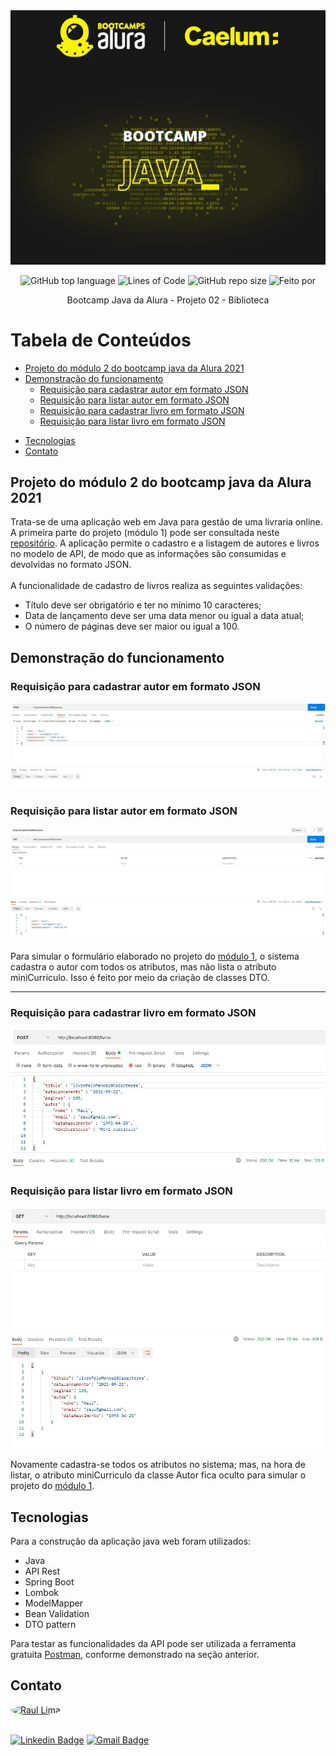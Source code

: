 <div align="center">
  <img src="img/logoBootcampJava.jpg">


![GitHub top language](https://img.shields.io/github/languages/top/raul-lima/bootcamp-java-projeto02)<space><space>
![Lines of Code](https://img.shields.io/tokei/lines/github/raul-lima/bootcamp-java-projeto02)<space><space>
![GitHub repo size](https://img.shields.io/github/repo-size/raul-lima/bootcamp-java-projeto02)<space><space>
![Feito por](https://img.shields.io/badge/feito%20por-Raul%20Lima-blueviolet)

 </div align="center">


<p align="center"> Bootcamp Java da Alura - Projeto 02 - Biblioteca </p>

  
Tabela de Conteúdos
=================
  <!--ts-->
  * [Projeto do módulo 2 do bootcamp java da Alura 2021](#projeto-do-módulo-2-do-bootcamp-java-da-alura-2021)
* [Demonstração do funcionamento](#demonstração-do-funcionamento)
  * [Requisição para cadastrar autor em formato JSON](#requisição-para-cadastrar-autor-em-formato-json)
  * [Requisição para listar autor em formato JSON](#requisição-para-listar-autor-em-formato-json)
  * [Requisição para cadastrar livro em formato JSON](#requisição-para-cadastrar-livro-em-formato-json)
  * [Requisição para listar livro em formato JSON](#requisição-para-listar-livro-em-formato-json)
- [Tecnologias](#tecnologias)
- [Contato](#contato)
  <!--te-->

  
## Projeto do módulo 2 do bootcamp java da Alura 2021

Trata-se de uma aplicação web em Java para gestão de uma livraria online.
A primeira parte do projeto (módulo 1) pode ser consultada neste [repositório](https://github.com/raul-lima/bootcamp-java-projeto01).
A aplicação permite o cadastro e a listagem de autores e livros no modelo
de API, de modo que as informações são consumidas e devolvidas no formato JSON.
<br>
<br>
A funcionalidade de cadastro de livros realiza as seguintes validações:

* Título deve ser obrigatório e ter no mínimo 10 caracteres;
* Data de lançamento deve ser uma data menor ou igual a data atual;
* O número de páginas deve ser maior ou igual a 100.
  
## Demonstração do funcionamento
  
  ### Requisição para cadastrar autor em formato JSON

  ![](img/autoresPost.jpg)
  
  ### Requisição para listar autor em formato JSON

  ![](img/autoresGet.jpg)
  
  Para simular o formulário elaborado no projeto do [módulo 1](https://github.com/raul-lima/bootcamp-java-projeto01), o sistema cadastra o autor com todos os atributos, mas não lista o atributo miniCurriculo. Isso é feito por meio da criação de classes DTO.
  
  ---
  
  ### Requisição para cadastrar livro em formato JSON
  
  ![](img/livrosPost.jpg)
  
  ### Requisição para listar livro em formato JSON
  
  ![](img/livrosGet.jpg)
  
  Novamente cadastra-se todos os atributos no sistema; mas, na hora de listar, o atributo miniCurriculo da classe Autor fica oculto para simular o projeto do [módulo 1](https://github.com/raul-lima/bootcamp-java-projeto01).

## Tecnologias 

Para a construção da aplicação java web foram utilizados:

* Java
* API Rest
* Spring Boot
* Lombok
* ModelMapper
* Bean Validation
* DTO pattern

Para testar as funcionalidades da API pode ser utilizada a ferramenta gratuita [Postman](https://www.postman.com/downloads/), conforme demonstrado na seção anterior.


## Contato

<a href="https://www.linkedin.com/in/raultlima/">
 <img style="border-radius: 50%;" src="https://avatars.githubusercontent.com/u/79487007?s=460&u=61b426b901b8fe02e12019b1fdb67bf0072d4f00&v=4" width="100px;" alt="Raul Lima"/>
<br />
<br />

[![Linkedin Badge](https://img.shields.io/badge/-Raul%20Lima-blue?style=flat-square&logo=Linkedin&logoColor=white&link=https://www.linkedin.com/in/raul-lima-adv/)](https://www.linkedin.com/in/raultlima/) 
[![Gmail Badge](https://img.shields.io/badge/-raultorres.lima@gmail.com-c14438?style=flat-square&logo=Gmail&logoColor=white&link=mailto:raultorres.lima@gmail.com)](mailto:raultorres.lima@gmail.com)
